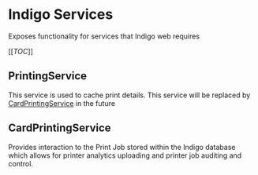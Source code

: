 ﻿# Indigo Services

Exposes functionality for services that Indigo web requires

[[_TOC_]]

## PrintingService

This service is used to cache print details. This service will be replaced by [CardPrintingService](#cardprintingservice) in the future

## CardPrintingService

Provides interaction to the Print Job stored within the Indigo database which allows for printer analytics uploading and printer job auditing and control.